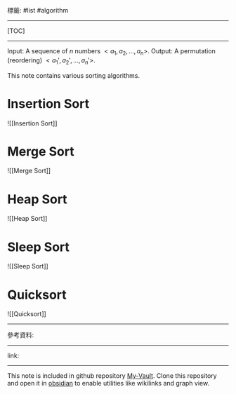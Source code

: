 標籤: #list #algorithm 

---

[TOC]

---

Input: A sequence of $n$ numbers $<a_1, a_2,\dots, a_n>$.
Output: A permutation (reordering) $<a_1', a_2', \dots, a_n'>$.

This note contains various sorting algorithms.

# Insertion Sort

![[Insertion Sort]]

# Merge Sort

![[Merge Sort]]

# Heap Sort

![[Heap Sort]]

# Sleep Sort

![[Sleep Sort]]

# Quicksort

![[Quicksort]]

---

參考資料:



---

link:


---

This note is included in github repository [My-Vault](https://github.com/LittleD3092/My-Vault.git). Clone this repository and open it in [obsidian](https://obsidian.md/) to enable utilities like wikilinks and graph view.